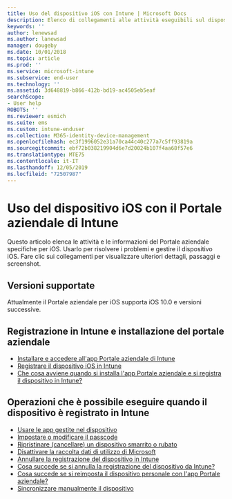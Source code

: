 ```yaml
---
title: Uso del dispositivo iOS con Intune | Microsoft Docs
description: Elenco di collegamenti alle attività eseguibili sul dispositivo iOS registrato in Intune.
keywords: ''
author: lenewsad
ms.author: lanewsad
manager: dougeby
ms.date: 10/01/2018
ms.topic: article
ms.prod: ''
ms.service: microsoft-intune
ms.subservice: end-user
ms.technology: ''
ms.assetid: 3d648819-b866-412b-bd19-ac4505eb5eaf
searchScope:
- User help
ROBOTS: ''
ms.reviewer: esmich
ms.suite: ems
ms.custom: intune-enduser
ms.collection: M365-identity-device-management
ms.openlocfilehash: ec3f1996052e31a70ca44c40c277a7c5ff93819a
ms.sourcegitcommit: ebf72b038219904d6e7d20024b107f4aa68f57e6
ms.translationtype: MTE75
ms.contentlocale: it-IT
ms.lasthandoff: 12/05/2019
ms.locfileid: "72507987"
---
```

# <a name="using-your-ios-device-with-intune-company-portal"></a>Uso del dispositivo iOS con il Portale aziendale di Intune
Questo articolo elenca le attività e le informazioni del Portale aziendale specifiche per iOS. Usarlo per risolvere i problemi e gestire il dispositivo iOS. Fare clic sui collegamenti per visualizzare ulteriori dettagli, passaggi e screenshot.

## <a name="supported-versions"></a>Versioni supportate

Attualmente il Portale aziendale per iOS supporta iOS 10.0 e versioni successive.  


## <a name="enrolling-into-intune-and-installing-the-company-portal"></a>Registrazione in Intune e installazione del portale aziendale

- [Installare e accedere all'app Portale aziendale di Intune](install-and-sign-in-to-the-intune-company-portal-app-ios.md)
- [Registrare il dispositivo iOS in Intune](enroll-your-device-in-intune-ios.md)
- [Che cosa avviene quando si installa l'app Portale aziendale e si registra il dispositivo in Intune?](what-happens-if-you-install-the-Company-Portal-app-and-enroll-your-device-in-intune-ios.md)  

## <a name="things-you-can-do-when-your-device-is-enrolled-in-intune"></a>Operazioni che è possibile eseguire quando il dispositivo è registrato in Intune

- [Usare le app gestite nel dispositivo](use-managed-apps-on-your-device-ios.md)
- [Impostare o modificare il passcode](set-or-change-your-passcode-ios.md)
  <!--- [Reset (erase) your lost or stolen device](reset-erase-your-lost-or-stolen-device-ios.md) -->
- [Ripristinare (cancellare) un dispositivo smarrito o rubato](reset-erase-your-device-cpwebsite.md)
- [Disattivare la raccolta dati di utilizzo di Microsoft](turn-off-microsoft-usage-data-collection-ios.md)
- [Annullare la registrazione del dispositivo in Intune](unenroll-your-device-from-intune-ios.md)
- [Cosa succede se si annulla la registrazione del dispositivo da Intune?](what-happens-if-you-unenroll-your-device-from-intune-ios.md)
- [Cosa succede se si reimposta il dispositivo personale con l'app Portale aziendale?](what-happens-if-you-reset-your-device-using-the-company-portal-ios.md)
- [Sincronizzare manualmente il dispositivo](sync-your-device-manually-ios.md)

